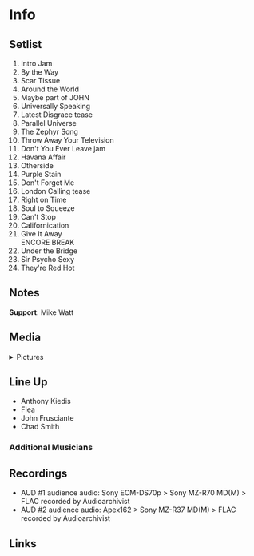 # Info

## Setlist

1. Intro Jam
2. By the Way
3. Scar Tissue
4. Around the World
5. Maybe part of JOHN
6. Universally Speaking
7. Latest Disgrace tease
8. Parallel Universe
9. The Zephyr Song
10. Throw Away Your Television
11. Don't You Ever Leave jam
12. Havana Affair
13. Otherside
14. Purple Stain
15. Don't Forget Me
16. London Calling tease
17. Right on Time
18. Soul to Squeeze
19. Can't Stop
20. Californication
21. Give It Away
<br> ENCORE BREAK
22. Under the Bridge
23. Sir Psycho Sexy
24. They're Red Hot

## Notes

**Support**: Mike Watt

## Media 

<details>
  <summary>Pictures</summary>
  <!--<img alt="Setlist" title="Setlist" src="_.jpg" height="200" />-->
</details>

## Line Up

* Anthony Kiedis
* Flea
* John Frusciante
* Chad Smith

### Additional Musicians

## Recordings

* AUD #1 audience audio: Sony ECM-DS70p > Sony MZ-R70 MD(M) > FLAC recorded by Audioarchivist  
* AUD #2 audience audio: Apex162 > Sony MZ-R37 MD(M) > FLAC recorded by Audioarchivist

## Links
